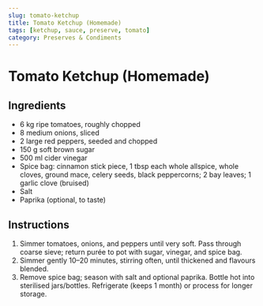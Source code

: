 ```yaml
---
slug: tomato-ketchup
title: Tomato Ketchup (Homemade)
tags: [ketchup, sauce, preserve, tomato]
category: Preserves & Condiments
---
```


# Tomato Ketchup (Homemade)

## Ingredients

- 6 kg ripe tomatoes, roughly chopped
- 8 medium onions, sliced
- 2 large red peppers, seeded and chopped
- 150 g soft brown sugar
- 500 ml cider vinegar
- Spice bag: cinnamon stick piece, 1 tbsp each whole allspice, whole cloves, ground mace, celery seeds, black peppercorns; 2 bay leaves; 1 garlic clove (bruised)
- Salt
- Paprika (optional, to taste)

## Instructions

1. Simmer tomatoes, onions, and peppers until very soft. Pass through coarse sieve; return purée to pot with sugar, vinegar, and spice bag.
2. Simmer gently 10–20 minutes, stirring often, until thickened and flavours blended.
3. Remove spice bag; season with salt and optional paprika. Bottle hot into sterilised jars/bottles. Refrigerate (keeps 1 month) or process for longer storage.
